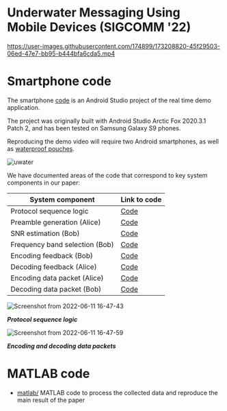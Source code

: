# Underwater Messaging Using Mobile Devices (SIGCOMM '22)

https://user-images.githubusercontent.com/174899/173208820-45f29503-06ed-47e7-bb95-b444bfa6cda5.mp4

# Smartphone code
The smartphone [code](smartphone/) is an Android Studio project of the real time demo application.

The project was originally built with Android Studio Arctic Fox 2020.3.1 Patch 2, and has been tested on Samsung Galaxy S9 phones.

Reproducing the demo video will require two Android smartphones, as well as [waterproof pouches](https://www.amazon.com/gp/product/B08S3SG5KF/ref=ppx_yo_dt_b_asin_title_o00_s00).

![uwater](https://user-images.githubusercontent.com/174899/173209246-7322f55d-ea3d-419e-abb4-1305da286c53.png)

We have documented areas of the code that correspond to key system components in our paper:

| System component      | Link to code |
| ----------- | ----------- |
| Protocol sequence logic      | [Code](smartphone/OceanRealDemo/app/src/main/java/com/example/root/ffttest2/SendChirpAsyncTask.java)       |
| Preamble generation (Alice)     | [Code](smartphone/OceanRealDemo/app/src/main/java/com/example/root/ffttest2/SendChirpAsyncTask.java)       |
| SNR estimation (Bob)     | [Code](smartphone/OceanRealDemo/app/src/main/java/com/example/root/ffttest2/SNR_freq.java#L4)       |
| Frequency band selection (Bob)      | [Code](smartphone/OceanRealDemo/app/src/main/java/com/example/root/ffttest2/Fre_adaptation.java#L13)       |
| Encoding feedback (Bob)    | [Code](smartphone/OceanRealDemo/app/src/main/java/com/example/root/ffttest2/SendChirpAsyncTask.java)       |
| Decoding feedback  (Alice)    | [Code](smartphone/OceanRealDemo/app/src/main/java/com/example/root/ffttest2/SendChirpAsyncTask.java)       |
| Encoding data packet (Alice)     | [Code](smartphone/OceanRealDemo/app/src/main/java/com/example/root/ffttest2/SendChirpAsyncTask.java)       |
| Decoding data packet (Bob)     | [Code](smartphone/OceanRealDemo/app/src/main/java/com/example/root/ffttest2/SendChirpAsyncTask.java)       |

![Screenshot from 2022-06-11 16-47-43](https://user-images.githubusercontent.com/174899/173208477-57eb4fb3-68ce-4651-afed-27ace099da47.png)

***Protocol sequence logic***

![Screenshot from 2022-06-11 16-47-59](https://user-images.githubusercontent.com/174899/173208480-980fb88b-820c-416f-9521-7d0b5f1eb524.png)

***Encoding and decoding data packets***

# MATLAB code
- [matlab/](matlab/) 
MATLAB code to process the collected data and reproduce the main result of the paper
